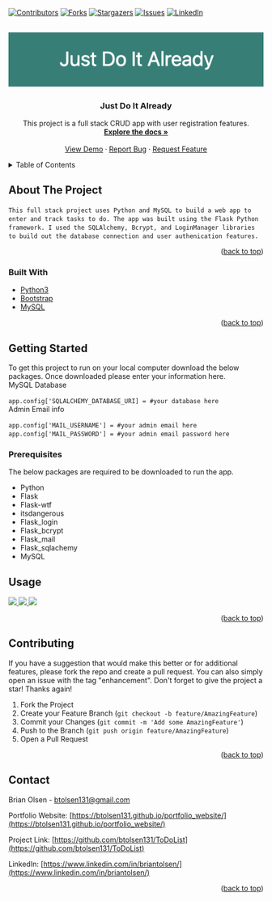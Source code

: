 <div id="top"></div>

[![Contributors][contributors-shield]][contributors-url]
[![Forks][forks-shield]][forks-url]
[![Stargazers][stars-shield]][stars-url]
[![Issues][issues-shield]][issues-url]
[![LinkedIn][linkedin-shield]][linkedin-url]



<!-- PROJECT LOGO -->
<br />
<div align="center">
  <a href="https://github.com/btolsen131/ToDoList">
    <img src="images/logo.png" alt="Logo">
  </a>

<h3 align="center">Just Do It Already</h3>

  <p align="center">
    This project is a full stack CRUD app with user registration features.
    <br />
    <a href="https://github.com/btolsen131/ToDoList"><strong>Explore the docs »</strong></a>
    <br />
    <br />
    <a href="https://github.com/btolsen131/ToDoList">View Demo</a>
    ·
    <a href="https://github.com/btolsen131/ToDoList/issues">Report Bug</a>
    ·
    <a href="https://github.com/btolsen131/ToDoList/issues">Request Feature</a>
  </p>
</div>



<!-- TABLE OF CONTENTS -->
<details>
  <summary>Table of Contents</summary>
  <ol>
    <li>
      <a href="#about-the-project">About The Project</a>
      <ul>
        <li><a href="#built-with">Built With</a></li>
      </ul>
    </li>
    <li>
      <a href="#getting-started">Getting Started</a>
      <ul>
        <li><a href="#prerequisites">Prerequisites</a></li>
        <li><a href="#installation">Installation</a></li>
      </ul>
    </li>
    <li><a href="#usage">Usage</a></li>
    <li><a href="#contact">Contact</a></li>
  </ol>
</details>



<!-- ABOUT THE PROJECT -->
## About The Project


 `This full stack project uses Python and MySQL to build a web app to enter and track tasks to do. The app was built using the Flask Python framework. I used the SQLAlchemy, Bcrypt, and LoginManager libraries to build out the database connection and user authenication features.`

<p align="right">(<a href="#top">back to top</a>)</p>



### Built With

* [Python3](https://www.python.org/)
* [Bootstrap](https://getbootstrap.com)
* [MySQL](https://www.mysql.com/)

<p align="right">(<a href="#top">back to top</a>)</p>



<!-- GETTING STARTED -->
## Getting Started

To get this project to run on your local computer download the below packages. Once downloaded please enter your information here.
<br />
MySQL Database 

```app.config['SQLALCHEMY_DATABASE_URI] = #your database here```
<br />
Admin Email info 

```app.config['MAIL_USERNAME'] = #your admin email here```
``` app.config['MAIL_PASSWORD'] = #your admin email password here```

### Prerequisites

The below packages are required to be downloaded to run the app.
* Python
* Flask
* Flask-wtf
* itsdangerous
* Flask_login
* Flask_bcrypt
* Flask_mail
* Flask_sqlachemy
* MySQL




<!-- USAGE EXAMPLES -->
## Usage

<a href="https://github.com/btolsen131/ToDoList">
    <img src="images/homepage.png" >
  </a> 
  
<a href="https://github.com/btolsen131/ToDoList">
    <img src="images/profile.png" >
  </a>

<a href="https://github.com/btolsen131/ToDoList">
    <img src="images/task.png" >
  </a>
  
 

<p align="right">(<a href="#top">back to top</a>)</p>




<!-- CONTRIBUTING -->
## Contributing

If you have a suggestion that would make this better or for additional features, please fork the repo and create a pull request. You can also simply open an issue with the tag "enhancement".
Don't forget to give the project a star! Thanks again!

1. Fork the Project
2. Create your Feature Branch (`git checkout -b feature/AmazingFeature`)
3. Commit your Changes (`git commit -m 'Add some AmazingFeature'`)
4. Push to the Branch (`git push origin feature/AmazingFeature`)
5. Open a Pull Request

<p align="right">(<a href="#top">back to top</a>)</p>




<!-- CONTACT -->
## Contact

Brian Olsen - btolsen131@gmail.com

Portfolio Website: [https://btolsen131.github.io/portfolio_website/](https://btolsen131.github.io/portfolio_website/)

Project Link: [https://github.com/btolsen131/ToDoList](https://github.com/btolsen131/ToDoList)

LinkedIn: [https://www.linkedin.com/in/briantolsen/](https://www.linkedin.com/in/briantolsen/)

<p align="right">(<a href="#top">back to top</a>)</p>



<!-- MARKDOWN LINKS & IMAGES -->
<!-- https://www.markdownguide.org/basic-syntax/#reference-style-links -->
[contributors-shield]: https://img.shields.io/github/contributors/btolsen131/ToDoList.svg?style=for-the-badge
[contributors-url]: https://github.com/btolsen131/ToDoList/graphs/contributors
[forks-shield]: https://img.shields.io/github/forks/btolsen131/ToDoList.svg?style=for-the-badge
[forks-url]: https://github.com/btolsen131/ToDoList/network/members
[stars-shield]: https://img.shields.io/github/stars/btolsen131/ToDoList.svg?style=for-the-badge
[stars-url]: https://github.com/btolsen131/ToDoList/stargazers
[issues-shield]: https://img.shields.io/github/issues/btolsen131/ToDoList.svg?style=for-the-badge
[issues-url]: https://github.com/btolsen131/ToDoList/issues
[linkedin-shield]: https://img.shields.io/badge/-LinkedIn-black.svg?style=for-the-badge&logo=linkedin&colorB=555
[linkedin-url]: https://linkedin.com/in/briantolsen

